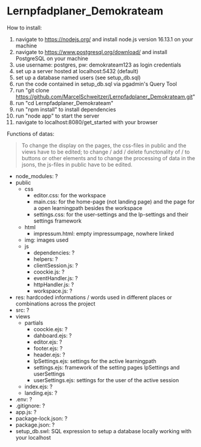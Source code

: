 # Lernpfadplaner_Demokrateam

How to install:

1. navigate to https://nodejs.org/ and install node.js version 16.13.1 on your machine
2. navigate to https://www.postgresql.org/download/ and install PostgreSQL on your machine
3. use username: postgres, pw: demokrateam123 as login credentials
4. set up a server hosted at localhost:5432 (default)
5. set up a database named users (see setup_db.sql)
6. run the code contained in setup_db.sql via pgadmin's Query Tool
7. run "git clone https://github.com/MarcelSchweitzer/Lernpfadplaner_Demokrateam.git"
8. run "cd Lernpfadplaner_Demokrateam"
9. run "npm install" to install dependencies
10. run "node app" to start the server
11. navigate to localhost:8080/get_started with your browser

Functions of datas:

> To change the display on the pages, the css-files in public and the views have to be edited; to change / add / delete functonality of / to buttons or other elements and to change the processing of data in the jsons, the js-files in public have to be edited.

- node_modules: ?
- public
  - css
    - editor.css: for the workspace
    - main.css: for the home-page (not landing page) and the page for a open learningpath besides the workspace
    - settings.css: for the user-settings and the lp-settings and their settings framework
  - html
    - impressum.html: empty impressumpage, nowhere linked
  - img: images used
  - js
    - dependencies: ?
    - helpers: ?
    - clientSession.js: ?
    - coockie.js: ?
    - eventHandler.js: ?
    - httpHandler.js: ?
    - workspace.js: ?
- res: hardcoded informations / words used in different places or combinations across the project
- src: ?
- views
  - partials
    - coockie.ejs: ?
    - dahboard.ejs: ?
    - editor.ejs: ?
    - footer.ejs: ?
    - header.ejs: ?
    - lpSettings.ejs: settings for the active learningpath
    - settings.ejs: framework of the setting pages lpSettings and userSettings
    - userSettings.ejs: settings for the user of the active session
  - index.ejs: ?
  - landing.ejs: ?
- .env: ?
- .gitignore: ?
- app.js: ?
- package-lock.json: ?
- package.json: ?
- setup_db.swl: SQL expression to setup a database locally working with your localhost
